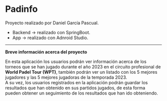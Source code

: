 # Padinfo
Proyecto realizado por Daniel García Pascual.

* Backend -> realizado con SpringBoot.
* App -> realizado con Adnroid Studio.

---

**Breve información acerca del proyecto**

En esta aplicación los usuarios podrán ver información acerca de los torneos que se han jugado durante el año 2023 en el circuito profesional de **World Padel Tour (WPT)**, también podrán ver un listado con los 5 mejores jugadores y las 5 mejores jugadoras de la temporada 2023.\
A su vez, los usuarios registrados en la aplicación podrán guardar los resultados que han obtenido en sus partidos jugados, de esta forma pueden obtener un seguimiento de los resultados que han ido obteniendo.
